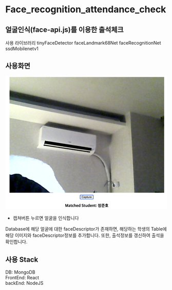 # Face_recognition_attendance_check

## 얼굴인식(face-api.js)를 이용한 출석체크
사용 라이브러리
tinyFaceDetector
faceLandmark68Net
faceRecognitionNet
ssdMobilenetv1

## 사용화면
![capture](./readme/capture.png)
- 캡쳐버튼 누르면 얼굴을 인식합니다

Database에 해당 얼굴에 대한 faceDescriptor가 존재하면, 해당하는 학생의 Table에 해당 이미지와 faceDescriptor정보를 추가합니다.
또한, 출석정보를 갱신하여 출석을 확인합니다.


## 사용 Stack
DB: MongoDB   
FrontEnd: React   
backEnd: NodeJS   